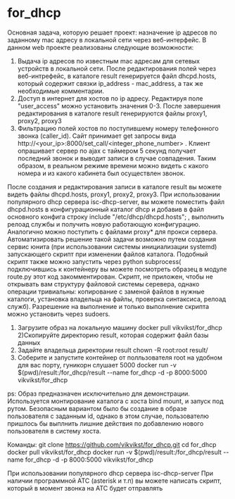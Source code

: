 # for_dhcp
Основная задача, которую решает проект: назначение ip адресов по заданному mac адресу в локальной сети через веб-интерфейс.
В данном web проекте реализованы следующие возможности:
1) Выдача ip адресов по известным mac адресам для сетевых устройств в локальной сети. После редактирования полей через веб-интрефейс, в каталоге result генерируется файл dhcpd.hosts, который содержит связки ip_address - mac_address, а так же необходимые комментарии. 
2) Доступ в интернет для хостов по ip адресу. Редактируя поле "user_access" можно установить значения 0-3. После завершения редактирования в каталоге result генерируются файлы proxy1, proxy2, proxy3
3) Фильтрацию полей хостов по поступившему номеру телефонного звонка (caller_id). Сайт принимает get запросы вида http://<your_ip>:8000/set_call/<integer_phone_number> . Клиент опрашивает сервер по ajax с таймером 5 секунд получает последний звонок и выводит записи в случае совпадения. Таким образом, в реальном режиме времени можно видеть с какого номера и из какого кабинета был осуществлен звонок.

После создания и редактирования записи в каталоге result вы можете видеть файлы dhcpd.hosts, proxy1, proxy2, proxy3. При использовании популярного dhcp сервера isc-dhcp-server, вы можете поместить файл dhcpd.hosts в конфигурационный каталог dhcp и добавив в файл основного конфига строку include "/etc/dhcp/dhcpd.hosts"; , выполнить релоад службы и получить новую работающую конфигурацию. Аналогично можно поступить с файлами proxy* для прокси сервера. Автоматизировать решение такой задачи возможно путем создания 
сервис юнита (при использовании системы инициализации systemd) запускающего скрипт при изменении файлов каталога. Подобный скрипт также можно запустить через python subprocess( подключившись к контейнеру вы можете посмотреть образец в модуле route.py этот код закомментирован. Скрипт, не приложен, чтобы не открывать вам структуру файловой системы серевера, однако операции тривиальны: копирование с заменой файлов в нужные каталоги, установка владельца на файлы, проверка синтаксиса, релоад служб). Разрешение на выполнение и только выполнение скрипта можно установить через sudoers.

1) Загрузите образ на локальную машину
docker pull vikvikst/for_dhcp
2)Скопируйте директорию result, которая содержит файл базы данных
3) Задайте владельца директории result
chown -R root:root result/
4) Соберите и запустите контейнер от полльзователя root на удобном для вас порту, гуникорн слушает 5000
docker run -v $(pwd)/result:/for_dhcp/result --name for_dhcp -d -p 8000:5000 vikvikst/for_dhcp

 ps:
 Образ предназначен исключительно для демонстрации.
 Используется монтирование каталога с хоста bind mount, и запуск под рутом. Безопасным вариантом было бы создание в образе пользователя с заданным id, 
 однако в этом случае, пользователю пришлось бы выплнить лишние действия по добавлению нового пользователя в систему хоста.

 Команды:
 git clone https://github.com/vikvikst/for_dhcp.git
 cd for_dhcp
 docker pull vikvikst/for_dhcp
 docker run -v $(pwd)/result:/for_dhcp/result --name for_dhcp -d -p 8000:5000 vikvikst/for_dhcp

 При использовании популярного dhcp сервера isc-dhcp-server
  При наличии программной АТС (asterisk и т.п) вы можете написать скрипт, который в момент звонка на АТС будет отправлять
 

 

